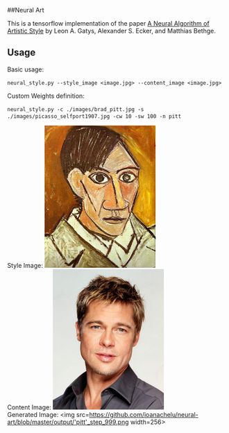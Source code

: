 ##Neural Art

This is a tensorflow implementation of the paper [A Neural Algorithm of Artistic Style](http://arxiv.org/abs/1508.06576) by Leon A. Gatys, Alexander S. Ecker, and Matthias Bethge.

Usage
-
Basic usage:
```
neural_style.py --style_image <image.jpg> --content_image <image.jpg>
```
Custom Weights definition:
```
neural_style.py -c ./images/brad_pitt.jpg -s ./images/picasso_selfport1907.jpg -cw 10 -sw 100 -n pitt
```
Style Image: <img src=https://github.com/ioanachelu/neural-art/blob/master/images/picasso_selfport1907.jpg width=256><br/>
Content Image: <img src=https://github.com/ioanachelu/neural-art/blob/master/images/brad_pitt.jpg width=256><br/>
Generated Image: <img src=https://github.com/ioanachelu/neural-art/blob/master/output/'pitt'_step_999.png width=256><br/>

